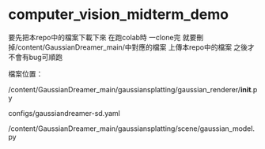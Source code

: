 # computer_vision_midterm_demo
要先把本repo中的檔案下載下來 在跑colab時 一clone完 就要刪掉/content/GaussianDreamer_main/中對應的檔案 上傳本repo中的檔案 之後才不會有bug可順跑

檔案位置：

/content/GaussianDreamer_main/gaussiansplatting/gaussian_renderer/__init__.py

configs/gaussiandreamer-sd.yaml

/content/GaussianDreamer_main/gaussiansplatting/scene/gaussian_model.py

